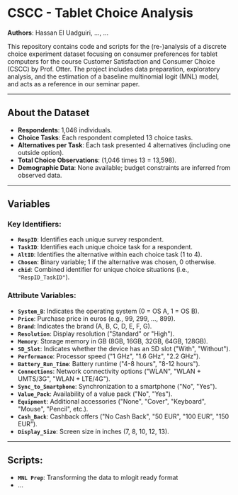 # CSCC - Tablet Choice Analysis  
**Authors**: Hassan El Uadguiri, ..., ...

This repository contains code and scripts for the (re-)analysis of a discrete choice experiment dataset focusing on consumer preferences for tablet computers for the course Customer Satisfaction and Consumer Choice (CSCC) by Prof. Otter. The project includes data preparation, exploratory analysis, and the estimation of a baseline multinomial logit (MNL) model, and acts as a reference in our seminar paper.

---

## About the Dataset  

- **Respondents**: 1,046 individuals.  
- **Choice Tasks**: Each respondent completed 13 choice tasks.  
- **Alternatives per Task**: Each task presented 4 alternatives (including one outside option).  
- **Total Choice Observations**: (1,046 times 13 = 13,598).  
- **Demographic Data**: None available; budget constraints are inferred from observed data.

---

## Variables  

### Key Identifiers:  
- **`RespID`**: Identifies each unique survey respondent.  
- **`TaskID`**: Identifies each unique choice task for a respondent.  
- **`AltID`**: Identifies the alternative within each choice task (1 to 4).  
- **`Chosen`**: Binary variable; 1 if the alternative was chosen, 0 otherwise.  
- **`chid`**: Combined identifier for unique choice situations (i.e., `"RespID_TaskID"`).  

### Attribute Variables:  
- **`System_B`**: Indicates the operating system (0 = OS A, 1 = OS B).  
- **`Price`**: Purchase price in euros (e.g., 99, 299, ..., 899).  
- **`Brand`**: Indicates the brand (A, B, C, D, E, F, G).  
- **`Resolution`**: Display resolution ("Standard" or "High").  
- **`Memory`**: Storage memory in GB (8GB, 16GB, 32GB, 64GB, 128GB).  
- **`SD_Slot`**: Indicates whether the device has an SD slot ("With", "Without").  
- **`Performance`**: Processor speed ("1 GHz", "1.6 GHz", "2.2 GHz").  
- **`Battery_Run_Time`**: Battery runtime ("4-8 hours", "8-12 hours").  
- **`Connections`**: Network connectivity options ("WLAN", "WLAN + UMTS/3G", "WLAN + LTE/4G").  
- **`Sync_to_Smartphone`**: Synchronization to a smartphone ("No", "Yes").  
- **`Value_Pack`**: Availability of a value pack ("No", "Yes").  
- **`Equipment`**: Additional accessories ("None", "Cover", "Keyboard", "Mouse", "Pencil", etc.).  
- **`Cash_Back`**: Cashback offers ("No Cash Back", "50 EUR", "100 EUR", "150 EUR").  
- **`Display_Size`**: Screen size in inches (7, 8, 10, 12, 13).  

---

## Scripts:
- **`MNL Prep`**: Transforming the data to mlogit ready format
- ... 



